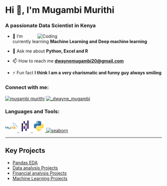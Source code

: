<h1 align="left">Hi 👋, I'm Mugambi Murithi</h1>
<h3 align="left">A passionate Data Scientist in Kenya</h3>
<img align="right" alt="Coding" width="400" src="https://miro.medium.com/max/1400/1*U3WRRwLx3zeDkHmIVGLJdw.gif">



- 🌱 I’m currently learning **Machine Learning and Deep machine learning**

- 💬 Ask me about **Python, Excel and R**

- 📫 How to reach me **dwaynemugambi20@gmail.com**

- ⚡ Fun fact **I think I am a very charismatic and funny guy always smiling**

<h3 align="left">Connect with me:</h3>
<p align="left">
<a href="https://linkedin.com/in/mugambi-murithi-98b0b1185/" target="blank"><img align="center" src="https://raw.githubusercontent.com/rahuldkjain/github-profile-readme-generator/master/src/images/icons/Social/linked-in-alt.svg" alt="mugambi murithi" height="30" width="40" /></a>
<a href="https://instagram.com/_dwayne_mugambi" target="blank"><img align="center" src="https://raw.githubusercontent.com/rahuldkjain/github-profile-readme-generator/master/src/images/icons/Social/instagram.svg" alt="_dwayne_mugambi" height="30" width="40" /></a>
</p>

<h3 align="left">Languages and Tools:</h3>
<p align="left"> <a href="https://www.mysql.com/" target="_blank" rel="noreferrer"> <img src="https://raw.githubusercontent.com/devicons/devicon/master/icons/mysql/mysql-original-wordmark.svg" alt="mysql" width="40" height="40"/> </a> <a href="https://pandas.pydata.org/" target="_blank" rel="noreferrer"> <img src="https://raw.githubusercontent.com/devicons/devicon/2ae2a900d2f041da66e950e4d48052658d850630/icons/pandas/pandas-original.svg" alt="pandas" width="40" height="40"/> </a> <a href="https://www.python.org" target="_blank" rel="noreferrer"> <img src="https://raw.githubusercontent.com/devicons/devicon/master/icons/python/python-original.svg" alt="python" width="40" height="40"/> </a> <a href="https://seaborn.pydata.org/" target="_blank" rel="noreferrer"> <img src="https://seaborn.pydata.org/_images/logo-mark-lightbg.svg" alt="seaborn" width="40" height="40"/> </a> </p>

----------------

## Key Projects 

- [Pandas EDA](https://github.com/Mugambi99/Explanatory-Data-Analysis)
- [Data analysis Projects](https://github.com/Mugambi99/EDA-Projects-)
- [Financial analysis Projects](https://github.com/Mugambi99/Financial-analysis-projects)
- [Machine Learning Projects](https://github.com/Mugambi99/Machine-Learning)
